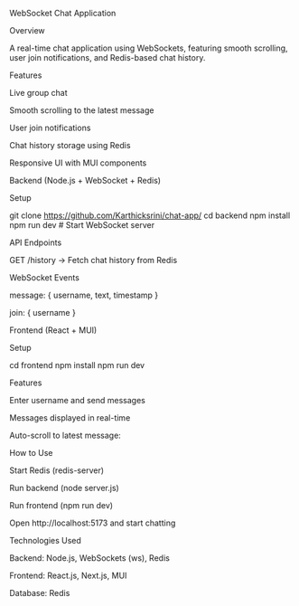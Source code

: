 WebSocket Chat Application

Overview

A real-time chat application using WebSockets, featuring smooth scrolling, user join notifications, and Redis-based chat history.

Features

Live group chat

Smooth scrolling to the latest message

User join notifications

Chat history storage using Redis

Responsive UI with MUI components

Backend (Node.js + WebSocket + Redis)

Setup

git clone https://github.com/Karthicksrini/chat-app/
cd backend
npm install
npm run dev # Start WebSocket server

API Endpoints

GET /history → Fetch chat history from Redis

WebSocket Events

message: { username, text, timestamp }

join: { username }

Frontend (React + MUI)

Setup

cd frontend
npm install
npm run dev

Features

Enter username and send messages

Messages displayed in real-time

Auto-scroll to latest message:


How to Use

Start Redis (redis-server)

Run backend (node server.js)

Run frontend (npm run dev)

Open http://localhost:5173 and start chatting

Technologies Used

Backend: Node.js, WebSockets (ws), Redis

Frontend: React.js, Next.js, MUI

Database: Redis

